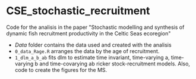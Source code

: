 # CSE_stochastic_recruitment
Code for the analisis in the paper  "Stochastic modelling and synthesis of dynamic fish recruitment productivity in the Celtic Seas ecoregion"
 * *Data* folder contains the data used and created with the analisis
 * `0_data_Rage.R` arranges the data by the age of recruitment.
 * `1_dlm_a_b_ab` fits dlm to estimate time invariant, time-varying a, time-varying b and time-covarying ab ricker stock-recruitment models. Also, code to create the figures for the MS.
